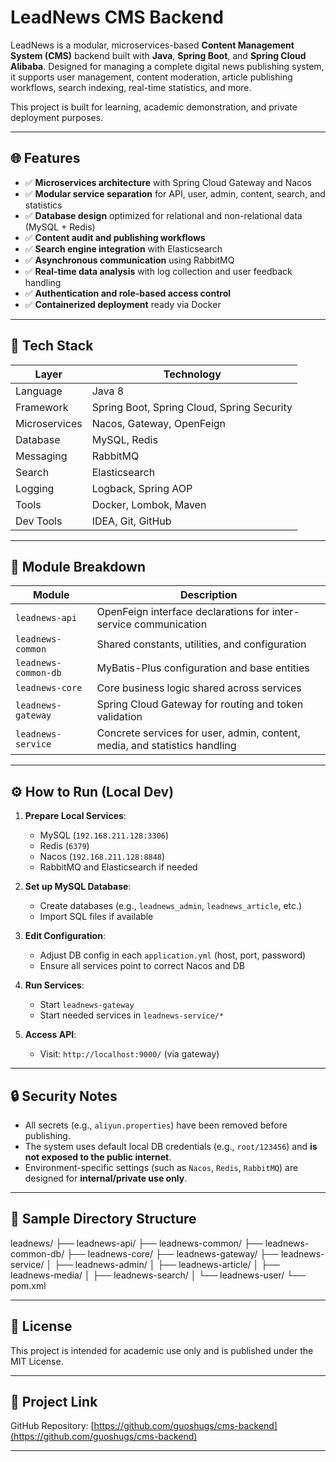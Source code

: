 # LeadNews CMS Backend

LeadNews is a modular, microservices-based **Content Management System (CMS)** backend built with **Java**, **Spring Boot**, and **Spring Cloud Alibaba**. Designed for managing a complete digital news publishing system, it supports user management, content moderation, article publishing workflows, search indexing, real-time statistics, and more.

This project is built for learning, academic demonstration, and private deployment purposes.

---

## 🌐 Features

- ✅ **Microservices architecture** with Spring Cloud Gateway and Nacos
- ✅ **Modular service separation** for API, user, admin, content, search, and statistics
- ✅ **Database design** optimized for relational and non-relational data (MySQL + Redis)
- ✅ **Content audit and publishing workflows**
- ✅ **Search engine integration** with Elasticsearch
- ✅ **Asynchronous communication** using RabbitMQ
- ✅ **Real-time data analysis** with log collection and user feedback handling
- ✅ **Authentication and role-based access control**
- ✅ **Containerized deployment** ready via Docker

---

## 🧰 Tech Stack

| Layer        | Technology                                    |
|--------------|-----------------------------------------------|
| Language     | Java 8                                       |
| Framework    | Spring Boot, Spring Cloud, Spring Security    |
| Microservices| Nacos, Gateway, OpenFeign                     |
| Database     | MySQL, Redis                                  |
| Messaging    | RabbitMQ                                      |
| Search       | Elasticsearch                                 |
| Logging      | Logback, Spring AOP                           |
| Tools        | Docker, Lombok, Maven                         |
| Dev Tools    | IDEA, Git, GitHub                             |

---

## 🧱 Module Breakdown

| Module                     | Description                                                                 |
|----------------------------|-----------------------------------------------------------------------------|
| `leadnews-api`             | OpenFeign interface declarations for inter-service communication            |
| `leadnews-common`          | Shared constants, utilities, and configuration                             |
| `leadnews-common-db`       | MyBatis-Plus configuration and base entities                               |
| `leadnews-core`            | Core business logic shared across services                                 |
| `leadnews-gateway`         | Spring Cloud Gateway for routing and token validation                      |
| `leadnews-service`         | Concrete services for user, admin, content, media, and statistics handling |

---

## ⚙️ How to Run (Local Dev)

1. **Prepare Local Services**:
   - MySQL (`192.168.211.128:3306`)
   - Redis (`6379`)
   - Nacos (`192.168.211.128:8848`)
   - RabbitMQ and Elasticsearch if needed

2. **Set up MySQL Database**:
   - Create databases (e.g., `leadnews_admin`, `leadnews_article`, etc.)
   - Import SQL files if available

3. **Edit Configuration**:
   - Adjust DB config in each `application.yml` (host, port, password)
   - Ensure all services point to correct Nacos and DB

4. **Run Services**:
   - Start `leadnews-gateway`
   - Start needed services in `leadnews-service/*`

5. **Access API**:
   - Visit: `http://localhost:9000/` (via gateway)

---

## 🔒 Security Notes

- All secrets (e.g., `aliyun.properties`) have been removed before publishing.
- The system uses default local DB credentials (e.g., `root/123456`) and **is not exposed to the public internet**.
- Environment-specific settings (such as `Nacos`, `Redis`, `RabbitMQ`) are designed for **internal/private use only**.

---

## 📁 Sample Directory Structure

leadnews/
├── leadnews-api/
├── leadnews-common/
├── leadnews-common-db/
├── leadnews-core/
├── leadnews-gateway/
├── leadnews-service/
│ ├── leadnews-admin/
│ ├── leadnews-article/
│ ├── leadnews-media/
│ ├── leadnews-search/
│ └── leadnews-user/
└── pom.xml


---

## 📄 License

This project is intended for academic use only and is published under the MIT License.

---

## 🔗 Project Link

GitHub Repository: [https://github.com/guoshugs/cms-backend](https://github.com/guoshugs/cms-backend)

---
